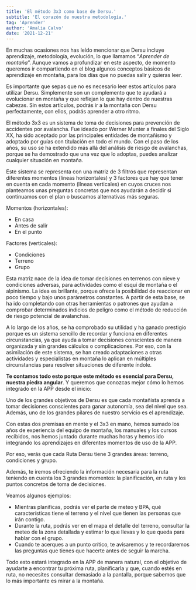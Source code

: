 ```yaml
---
title: 'El método 3x3 como base de Dersu.'
subtitle: 'El corazón de nuestra metodología.'
tag: 'Aprender'
author: 'Amalia Calvo'
date: '2021-12-21'
---
```


En muchas ocasiones nos has leído mencionar que Dersu incluye aprendizaje, metodología, evolución, lo que llamamos “*Aprender de montaña*”. Aunque vamos a profundizar en este aspecto, de momento queremos ir compartiendo en el blog algunos conceptos básicos de aprendizaje en montaña, para los días que no puedas salir y quieras leer.

Es importante que sepas que no es necesario leer estos artículos para utilizar Dersu. Simplemente son un complemento que te ayudará a evolucionar en montaña y que reflejan lo que hay dentro de nuestras cabezas. Sin estos artículos, podrás ir a la montaña con Dersu perfectamente, con ellos, podrás aprender a otro ritmo.

El método 3x3 es un sistema de toma de decisiones para prevención de accidentes por avalancha. Fue ideado por Werner Munter a finales del Siglo XX, ha sido aceptado por las principales entidades de montañismo y adoptado por guías con titulación en todo el mundo. Con el paso de los años, su uso se ha extendido más allá del análisis de riesgo de avalanchas, porque se ha demostrado que una vez que lo adoptas, puedes analizar cualquier situación en montaña.

Este sistema se representa con una matriz de 3 filtros que representan diferentes momentos (líneas horizontales) y 3 factores que hay que tener en cuenta en cada momento (líneas verticales) en cuyos cruces nos planteamos unas preguntas concretas que nos ayudarán a decidir si continuamos con el plan o buscamos alternativas más seguras.

Momentos (horizontales):

- En casa
- Antes de salir
- En el punto

Factores (verticales):

- Condiciones
- Terreno
- Grupo

Esta matriz nace de la idea de tomar decisiones en terrenos con nieve y condiciones adversas, para actividades como el esquí de montaña o el alpinismo. La idea es brillante, porque ofrece la posibilidad de reaccionar en poco tiempo y bajo unos parámetros constantes. A partir de esta base, se ha ido completando con otras herramientas o patrones que ayudan a comprobar determinados indicios de peligro como el método de reducción de riesgo potencial de avalanchas.

A lo largo de los años, se ha comprobado su utilidad y ha ganado prestigio porque es un sistema sencillo de recordar y funciona en diferentes circunstancias, ya que ayuda a tomar decisiones conscientes de manera organizada y sin grandes cálculos o complicaciones. Por eso, con la asimilación de este sistema, se han creado adaptaciones a otras actividades y especialistas en montaña lo aplican en múltiples circunstancias para resolver situaciones de diferente índole.

**Te contamos todo esto porque este método es esencial para Dersu, nuestra piedra angular**. Y queremos que conozcas mejor cómo lo hemos integrado en la APP desde el inicio:

Uno de los grandes objetivos de Dersu es que cada montañista aprenda a tomar decisiones conscientes para ganar autonomía, sea del nivel que sea. Además, uno de los grandes pilares de nuestro servicio es el aprendizaje.

Con estas dos premisas en mente y el 3x3 en mano, hemos sumado los años de experiencia del equipo de montaña, los manuales y los cursos recibidos, nos hemos juntado durante muchas horas y hemos ido integrando los aprendizajes en diferentes momentos de uso de la APP.

Por eso, verás que cada Ruta Dersu tiene 3 grandes áreas: terreno, condiciones y grupo.

Además, te iremos ofreciendo la información necesaria para la ruta teniendo en cuenta los 3 grandes momentos: la planificación, en ruta y los puntos concretos de toma de decisiones.

Veamos algunos ejemplos:

- Mientras planificas, podrás ver el parte de meteo y BPA, qué características tiene el terreno y el nivel que tienen las personas que irán contigo.
- Durante la ruta, podrás ver en el mapa el detalle del terreno, consultar la meteo de la zona detallada y estimar lo que llevas y lo que queda para hablar con el grupo.
- Cuando te acerques a un punto crítico, te avisaremos y te recordaremos las preguntas que tienes que hacerte antes de seguir la marcha.

Todo esto estará integrado en la APP de manera natural, con el objetivo de ayudarte a encontrar tu próxima ruta, planificarla y que, cuando estés en ruta, no necesites consultar demasiado a la pantalla, porque sabemos que lo más importante es mirar a la montaña.
